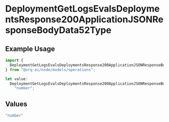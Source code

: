 # DeploymentGetLogsEvalsDeploymentsResponse200ApplicationJSONResponseBodyData52Type

## Example Usage

```typescript
import {
  DeploymentGetLogsEvalsDeploymentsResponse200ApplicationJSONResponseBodyData52Type,
} from "@orq-ai/node/models/operations";

let value:
  DeploymentGetLogsEvalsDeploymentsResponse200ApplicationJSONResponseBodyData52Type =
    "number";
```

## Values

```typescript
"number"
```